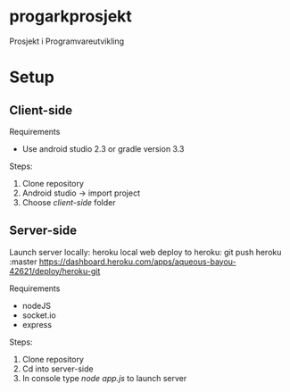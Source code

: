 # progarkprosjekt
Prosjekt i Programvareutvikling

# Setup
## Client-side
Requirements
* Use android studio 2.3 or gradle version 3.3

Steps:
1. Clone repository
2. Android studio -> import project
3. Choose _client-side_ folder 


## Server-side
Launch server locally: heroku local web
deploy to heroku: git push heroku <branch-name>:master
https://dashboard.heroku.com/apps/aqueous-bayou-42621/deploy/heroku-git

Requirements
* nodeJS
* socket.io
* express
  
Steps:
1. Clone repository
2. Cd into server-side
3. In console type _node app.js_ to launch server
